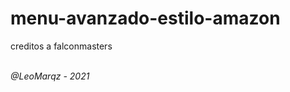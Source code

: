 # menu-avanzado-estilo-amazon
<p> creditos a falconmasters</p>
<br/>
<cite>@LeoMarqz - 2021 </cite>

